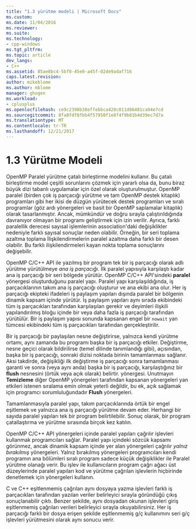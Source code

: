 ```yaml
---
title: "1.3 yürütme modeli | Microsoft Docs"
ms.custom: 
ms.date: 11/04/2016
ms.reviewer: 
ms.suite: 
ms.technology:
- cpp-windows
ms.tgt_pltfrm: 
ms.topic: article
dev_langs:
- C++
ms.assetid: 85ae8bc4-5bf0-45e0-a45f-02de9adaf716
caps.latest.revision: 
author: mikeblome
ms.author: mblome
manager: ghogen
ms.workload:
- cplusplus
ms.openlocfilehash: ce9c2398b38effebbca428c811d86481ca94e7cd
ms.sourcegitcommit: 8fa8fdf0fbb4f57950f1e8f4f9b81b4d39ec7d7a
ms.translationtype: MT
ms.contentlocale: tr-TR
ms.lasthandoff: 12/21/2017
---
```

# <a name="13-execution-model"></a>1.3 Yürütme Modeli
OpenMP Paralel yürütme çatalı birleştirme modelini kullanır. Bu çatalı birleştirme model çeşitli sorunlarını çözmek için yararlı olsa da, bunu biraz büyük dizi tabanlı uygulamalar için özel olarak oluşturulmuştur. OpenMP paralel (birden çok iş parçacığı yürütme ve tam OpenMP destek kitaplık) programları gibi her ikisi de düzgün yürütecek destek programları ve sıralı programlar (göz ardı yönergeleri ve basit bir OpenMP saplamalar kitaplık) olarak tasarlanmıştır. Ancak, mümkündür ve doğru sırayla çalıştırıldığında davranıyor olmayan bir programı geliştirmek için izin verilir. Ayrıca, farklı paralellik derecesi sayısal işlemlerinin association'daki değişiklikler nedeniyle farklı sayısal sonuçlar neden olabilir. Örneğin, bir seri toplama azaltma toplama İlişkilendirmelerin paralel azaltma daha farklı bir desen olabilir. Bu farklı ilişkilendirmeleri kayan nokta toplama sonuçlarını değişebilir.  
  
 OpenMP C/C++ API ile yazılmış bir program tek bir iş parçacığı olarak adlı yürütme yürütülmeye *ana iş parçacığı*. İlk paralel yapısıyla karşılaştı kadar ana iş parçacığı bir seri bölgede yürütür. OpenMP C/C++ API'sindeki **paralel** yönergesi oluşturduğunu paralel yapı. Paralel yapı karşılaşıldığında, iş parçacıklarının takım ana iş parçacığı oluşturur ve ana ekibi ana olur. Her iş parçacığı ekipteki ifadeleri iş paylaşım yapıları dışında paralel bir bölgenin dinamik kapsam içinde yürütür. İş paylaşım yapıları aynı sırada ekibindeki tüm iş parçacıkları tarafından karşılaşılan gerekir ve deyimleri ilişkili yapılandırılmış bloğu içinde bir veya daha fazla iş parçacığı tarafından yürütülür. Bir iş paylaşım yapısı sonunda kapsanan engel bir `nowait` yan tümcesi ekibindeki tüm iş parçacıkları tarafından gerçekleştirilir.  
  
 Bir iş parçacığı bir paylaşılan nesne değiştirirse, yalnızca kendi yürütme ortamı, aynı zamanda bu programı başka bir iş parçacığı etkiler. Değiştirme, nesne geçici olarak bildirilirse (temel dilinde tanımlandığı gibi), açısından, başka bir iş parçacığı, sonraki dizisi noktada birinin tamamlanması sağlanır. Aksi takdirde, değişikliği ilk değiştirme iş parçacığı sonra tamamlanması garanti ve sonra (veya aynı anda) başka bir iş parçacığı, karşılaştığınız bir **flush** nesnesini (örtük veya açık olarak) belirtir. yönergesi. Unutmayın **Temizleme** diğer OpenMP yönergeleri tarafından kapsanan yönergeleri yan etkileri istenen sıralama emin olmak yeterli değildir, bu ek, açık sağlamak için programcı sorumluluğundadır  **Flush** yönergeleri.  
  
 Tamamlanmasıyla paralel yapı, takım parçacıklarında örtük bir engel eşitlemek ve yalnızca ana iş parçacığı yürütme devam eder. Herhangi bir sayıda paralel yapıları tek bir program belirtilebilir. Sonuç olarak, bir program çatallaştırma ve yürütme sırasında birçok kez katılın.  
  
 OpenMP C/C++ API yönergeleri içinde paralel yapıları çağrılır işlevleri kullanmak programcıları sağlar. Paralel yapı içindeki sözcük kapsamı görünmez, ancak dinamik kapsam içinde yer alan yönergeleri çağrılır *yalnız bırakılmış* yönergeleri. Yalnız bırakılmış yönergeleri programcıları kendi programın ana bölümleri sıralı program sadece küçük değişiklikler ile Paralel yürütme olanağı verir. Bu işlev ile kullanıcıların program çağrı ağacı üst düzeylerinde paralel yapıları kod ve yürütme çağrılan işlevlerin hiçbirinde denetlemek için yönergeleri kullanın.  
  
 C ve C++ eşitlenmemiş çağrıları aynı dosyaya yazma işlevleri farklı iş parçacıkları tarafından yazılan veriler belirleyici sırayla göründüğü çıkış sonuçlanabilir çıktı. Benzer şekilde, aynı dosyadan okunan işlevleri giriş eşitlenmemiş çağrıları verileri belirleyici sırayla okuyabilirsiniz. Her iş parçacığı farklı bir dosya erişen şekilde eşitlenmemiş g/ç kullanımını seri g/ç işlevleri yürütmesini olarak aynı sonucu verir.